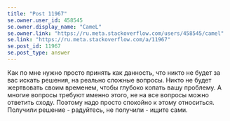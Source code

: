 ```yaml
---
title: "Post 11967"
se.owner.user_id: 458545
se.owner.display_name: "CameL"
se.owner.link: "https://ru.meta.stackoverflow.com/users/458545/camel"
se.link: "https://ru.meta.stackoverflow.com/a/11967"
se.post_id: 11967
se.post_type: answer
---
```

<p>Как по мне нужно просто принять как данность, что никто не будет за вас искать решения, на реально сложные вопросы. Никто не будет жертвовать своим временем, чтобы глубоко копать вашу проблему. А многие вопросы требуют именно этого, не на все вопросы можно ответить сходу. Поэтому надо просто спокойно к этому относиться. Получили решение - радуйтесь, не получили - ищите сами.</p>
